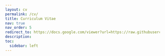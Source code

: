 ```yaml
---
layout: cv
permalink: /cv/
title: Curriculum Vitae
nav: true
nav_order: 5
redirect_to: https://docs.google.com/viewer?url=https://raw.githubusercontent.com/slowes/saralowes.com/main/lowes_cv.pdf
description:
toc:
  sidebar: left
---
```

